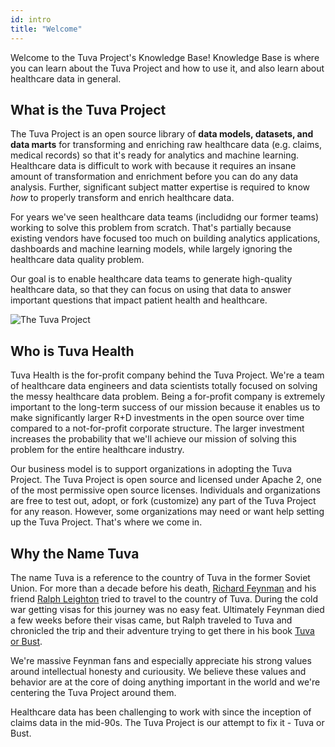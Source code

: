 ```yaml
---
id: intro
title: "Welcome"
---
```

Welcome to the Tuva Project's Knowledge Base!  Knowledge Base is where you can learn about the Tuva Project and how to use it, and also learn about healthcare data in general.

## What is the Tuva Project

The Tuva Project is an open source library of **data models, datasets, and data marts** for transforming and enriching raw healthcare data (e.g. claims, medical records) so that it's ready for analytics and machine learning.  Healthcare data is difficult to work with because it requires an insane amount of transformation and enrichment before you can do any data analysis.  Further, significant subject matter expertise is required to know _how_ to properly transform and enrich healthcare data.  

For years we've seen healthcare data teams (includidng our former teams) working to solve this problem from scratch.  That's partially because existing vendors have focused too much on building analytics applications, dashboards and machine learning models, while largely ignoring the healthcare data quality problem.

Our goal is to enable healthcare data teams to generate high-quality healthcare data, so that they can focus on using that data to answer important questions that impact patient health and healthcare.

![The Tuva Project](/img/the-tuva-project.jpg)

## Who is Tuva Health

Tuva Health is the for-profit company behind the Tuva Project.  We're a team of healthcare data engineers and data scientists totally focused on solving the messy healthcare data problem.  Being a for-profit company is extremely important to the long-term success of our mission because it enables us to make significantly larger R+D investments in the open source over time compared to a not-for-profit corporate structure.  The larger investment increases the probability that we'll achieve our mission of solving this problem for the entire healthcare industry.

Our business model is to support organizations in adopting the Tuva Project.  The Tuva Project is open source and licensed under Apache 2, one of the most permissive open source licenses.  Individuals and organizations are free to test out, adopt, or fork (customize) any part of the Tuva Project for any reason.  However, some organizations may need or want help setting up the Tuva Project.  That's where we come in.

## Why the Name Tuva

The name Tuva is a reference to the country of Tuva in the former Soviet Union.  For more than a decade before his death, [Richard Feynman](https://en.wikipedia.org/wiki/Richard_Feynman) and his friend [Ralph Leighton](https://en.wikipedia.org/wiki/Ralph_Leighton) tried to travel to the country of Tuva.  During the cold war getting visas for this journey was no easy feat.  Ultimately Feynman died a few weeks before their visas came, but Ralph traveled to Tuva and chronicled the trip and their adventure trying to get there in his book [Tuva or Bust](https://www.amazon.com/Tuva-Bust-Richard-Feynmans-Journey/dp/0393320693).

We're massive Feynman fans and especially appreciate his strong values around intellectual honesty and curiousity.  We believe these values and behavior are at the core of doing anything important in the world and we're centering the Tuva Project around them.  

Healthcare data has been challenging to work with since the inception of claims data in the mid-90s.  The Tuva Project is our attempt to fix it - Tuva or Bust.
